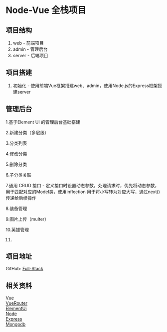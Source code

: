 # Node-Vue 全栈项目

## 项目结构
1. web - 前端项目
2. admin - 管理后台
3. server - 后端项目

## 项目搭建
1. 初始化 - 使用前端Vue框架搭建web、admin，使用Node.js的Express框架搭建server

## 管理后台 
1.基于Element UI 的管理后台基础搭建

2.新建分类（多层级）

3.分类列表

4.修改分类

5.删除分类

6.子分类关联

7.通用 CRUD 接口 - 定义接口时设置动态参数，处理请求时，优先将动态参数，用于匹配对应的Model类，使用inflection 用于将小写转为对应大写，通过next() 传递给后续操作

8.装备管理

9.图片上传（multer）

10.英雄管理

11.

## 项目地址
GitHub: [Full-Stack](https://github.com/bradyCC/Full-Stack)

## 相关资料
[Vue](https://cn.vuejs.org)<br/>
[VueRouter](https://router.vuejs.org/)<br/>
[ElementUi](https://element.eleme.cn/)<br/>
[Node](https://nodejs.org/)<br/>
[Express](http://www.expressjs.com.cn/)<br/>
[Mongodb](https://docs.mongodb.com/)<br/>
